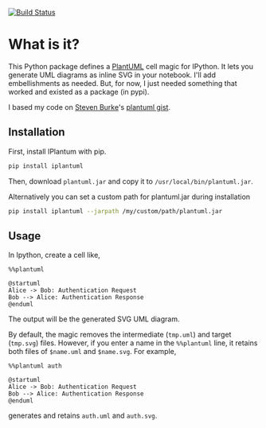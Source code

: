 [![Build Status](https://travis-ci.org/jbn/IPlantUML.svg?branch=master)](https://travis-ci.org/jbn/IPlantUML)

# What is it?

This Python package defines a [PlantUML](http://plantuml.com/) cell magic for 
IPython. It lets you generate UML diagrams as inline SVG in your notebook. I'll 
add embellishments as needed. But, for now, I just needed something that worked 
and existed as a package (in pypi). 

I based my code on [Steven Burke](https://github.com/sberke)'s 
[plantuml gist](http://chickenbit.com/blog/2014/10/inline-plantuml-diagrams-in-ipython-notebook/). 

## Installation

First, install IPlantum with pip. 

```sh
pip install iplantuml
```

Then, download `plantuml.jar` and copy it to `/usr/local/bin/plantuml.jar`. 

Alternatively you can set a custom path for plantuml.jar during installation

```sh
pip install iplantuml --jarpath /my/custom/path/plantuml.jar
```


## Usage

In Ipython, create a cell like,

```
%%plantuml 

@startuml
Alice -> Bob: Authentication Request
Bob --> Alice: Authentication Response
@enduml 
```

The output will be the generated SVG UML diagram.

By default, the magic removes the intermediate (`tmp.uml`) and target 
(`tmp.svg`) files. However, if you enter a name in the `%%plantuml` line, 
it retains both files of `$name.uml` and `$name.svg`. For example, 

```
%%plantuml auth

@startuml
Alice -> Bob: Authentication Request
Bob --> Alice: Authentication Response
@enduml 
```

generates and retains `auth.uml` and `auth.svg`.
